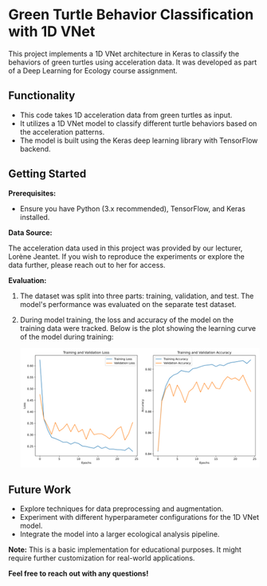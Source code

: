 # Green Turtle Behavior Classification with 1D VNet

This project implements a 1D VNet architecture in Keras to classify the behaviors of green turtles using acceleration data. It was developed as part of a Deep Learning for Ecology course assignment. 

## Functionality

* This code takes 1D acceleration data from green turtles as input.
* It utilizes a 1D VNet model to classify different turtle behaviors based on the acceleration patterns.
* The model is built using the Keras deep learning library with TensorFlow backend.

## Getting Started

**Prerequisites:**

* Ensure you have Python (3.x recommended), TensorFlow, and Keras installed.

**Data Source:**

The acceleration data used in this project was provided by our lecturer, Lorène Jeantet. If you wish to reproduce the experiments or explore the data further, please reach out to her for access.


**Evaluation:**

1. The dataset was split into three parts: training, validation, and test. The model's performance was evaluated on the separate test dataset.

2. During model training, the loss and accuracy of the model on the training data were tracked. Below is the plot showing the learning curve of the model during training:

   ![Training Progress](Image/history.svg)


## Future Work

* Explore techniques for data preprocessing and augmentation.
* Experiment with different hyperparameter configurations for the 1D VNet model.
* Integrate the model into a larger ecological analysis pipeline.

**Note:** This is a basic implementation for educational purposes. It might require further customization for real-world applications.

**Feel free to reach out with any questions!**

